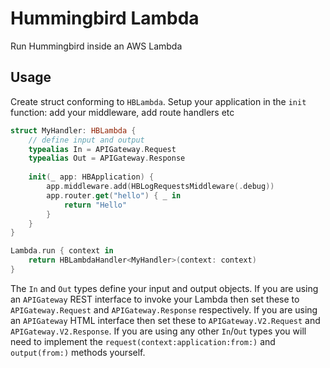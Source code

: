 # Hummingbird Lambda

Run Hummingbird inside an AWS Lambda

## Usage

Create struct conforming to `HBLambda`. Setup your application in the `init` function: add your middleware, add route handlers etc

```swift
struct MyHandler: HBLambda {
    // define input and output
    typealias In = APIGateway.Request
    typealias Out = APIGateway.Response
    
    init(_ app: HBApplication) {
        app.middleware.add(HBLogRequestsMiddleware(.debug))
        app.router.get("hello") { _ in
            return "Hello"
        }
    }
}

Lambda.run { context in
    return HBLambdaHandler<MyHandler>(context: context)
}
```

The `In` and `Out` types define your input and output objects. If you are using an `APIGateway` REST interface to invoke your Lambda then set these to `APIGateway.Request` and `APIGateway.Response` respectively. If you are using an `APIGateway` HTML interface then set these to `APIGateway.V2.Request` and `APIGateway.V2.Response`. If you are using any other `In`/`Out` types you will need to implement the `request(context:application:from:)` and `output(from:)` methods yourself.
